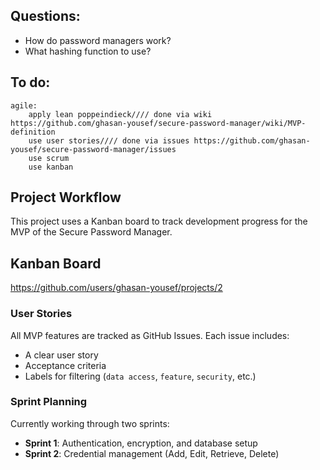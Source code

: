 ## Questions:

- How do password managers work?
- What hashing function to use?

## To do:

    agile:
        apply lean poppeindieck//// done via wiki https://github.com/ghasan-yousef/secure-password-manager/wiki/MVP-definition
        use user stories//// done via issues https://github.com/ghasan-yousef/secure-password-manager/issues
        use scrum
        use kanban


## Project Workflow

This project uses a Kanban board to track development progress for the MVP of the Secure Password Manager.

## Kanban Board 

https://github.com/users/ghasan-yousef/projects/2

### User Stories
All MVP features are tracked as GitHub Issues. Each issue includes:
- A clear user story
- Acceptance criteria
- Labels for filtering (`data access`, `feature`, `security`, etc.)

### Sprint Planning
Currently working through two sprints:
- **Sprint 1**: Authentication, encryption, and database setup
- **Sprint 2**: Credential management (Add, Edit, Retrieve, Delete)
